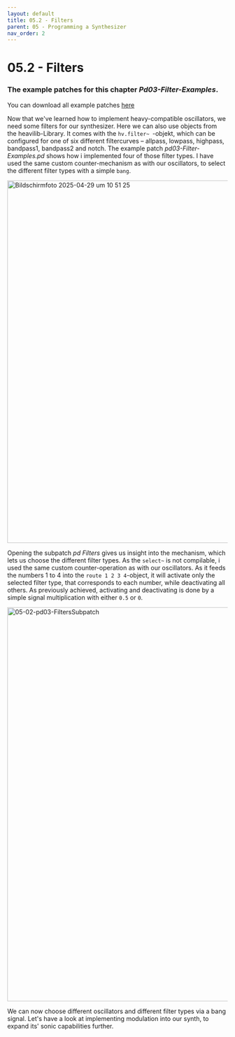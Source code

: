 ```yaml
---
layout: default
title: 05.2 - Filters
parent: 05 - Programming a Synthesizer
nav_order: 2
---
```


# 05.2 - Filters

### The example patches for this chapter _Pd03-Filter-Examples_. 

You can download all example patches <a href="{{ site.baseurl }}/assets/pd-patches/pd-examples.zip" download>here</a>

Now that we've learned how to implement heavy-compatible oscillators, we need some filters for our synthesizer. Here we can also use objects from the heavilib-Library. It comes with the `hv.filter~ `-objekt, which can be configured for one of six different filtercurves – allpass, lowpass, highpass, bandpass1, bandpass2 and notch. The example patch _pd03-Filter-Examples.pd_ shows how i implemented four of those filter types. I have used the same custom counter-mechanism as with our oscillators, to select the different filter types with a simple `bang`. 

<img width="829" alt="Bildschirmfoto 2025-04-29 um 10 51 25" src="https://github.com/user-attachments/assets/a3af22cc-d35c-4c29-bf36-5c0147c6c7fd" />

Opening the subpatch _pd Filters_ gives us insight into the mechanism, which lets us choose the different filter types. As the `select~` is not compilable, i used the same custom counter-operation as with our oscillators. As it feeds the numbers 1 to 4 into the `route 1 2 3 4`-object, it will activate only the selected filter type, that corresponds to each number, while deactivating all others. As previously achieved, activating and deactivating is done by a simple signal multiplication with either `0.5` or ` 0 `.

<img width="901" alt="05-02-pd03-FiltersSubpatch" src="https://github.com/user-attachments/assets/1240613e-b047-4699-a10f-561f26be4ef0" />

We can now choose different oscillators and different filter types via a bang signal. Let's have a look at implementing modulation into our synth, to expand its' sonic capabilities further. 
